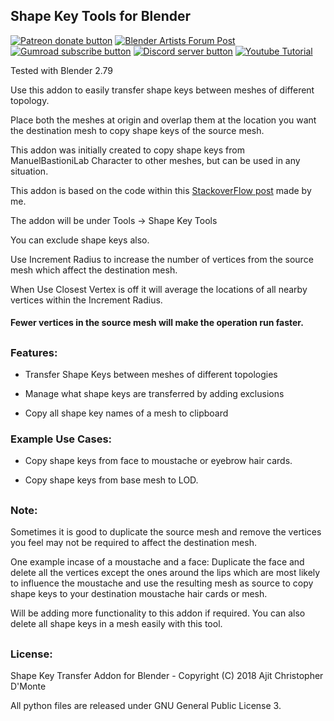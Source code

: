 ## Shape Key Tools for Blender
<!-- BADGES/ -->
<span class="badge-patreon"><a href="https://www.patreon.com/studiostry" title="Donate to this project using Patreon"><img src="https://img.shields.io/badge/Patreon-donate-orange.svg?logo=patreon&longCache=true&style=popout-square" alt="Patreon donate button" /></a></span>
<span class="badge-blenderartists"><a href="https://blenderartists.org/t/free-shape-key-transfer-addon" title="Link to Blender Artists forum post"><img src="https://img.shields.io/badge/Blender-Artists-orange.svg?logo=blender&longCache=true&style=popout-square" alt="Blender Artists Forum Post" /></a></span>
<span class="badge-gumroad"><a href="https://gumroad.com/l/NpNid" title="Subscribe to support development"><img src="https://img.shields.io/badge/Gumroad-Subscribe-darkgreen.svg?logo=gumroad&longCache=true&style=popout-square" alt="Gumroad subscribe button" /></a></span>
<span class="badge-discord"><a href="https://discord.gg/CmgdEvw" title="Join on discord"><img src="https://img.shields.io/badge/Discord-Join-768ADC.svg?logo=discord&longCache=true&style=popout-square" alt="Discord server button" /></a></span>
<span class="badge-youtube"><a href="https://www.youtube.com/watch?v=-zBlaedkkVs" title="Watch Tutorial on Youtube"><img src="https://img.shields.io/badge/Tutorial-Video-F40000.svg?logo=youtube&longCache=true&style=popout-square" alt="Youtube Tutorial" /></a></span>

Tested with Blender 2.79

Use this addon to easily transfer shape keys between meshes of different topology.

Place both the meshes at origin and overlap them at the location you want the destination mesh to copy shape keys of the source mesh.

This addon was initially created to copy shape keys from ManuelBastioniLab Character to other meshes, but can be used in any situation.

This addon is based on the code within this [StackoverFlow post](https://blender.stackexchange.com/questions/119836/scripting-transferring-shape-keys-between-different-meshes/119867#119867) made by me.

The addon will be under Tools -> Shape Key Tools

You can exclude shape keys also.

Use Increment Radius to increase the number of vertices from the source mesh which affect the destination mesh.

When Use Closest Vertex is off it will average the locations of all nearby vertices within the Increment Radius.

#### Fewer vertices in the source mesh will make the operation run faster.

##

### Features:

- Transfer Shape Keys between meshes of different topologies

- Manage what shape keys are transferred by adding exclusions

- Copy all shape key names of a mesh to clipboard

### Example Use Cases:

- Copy shape keys from face to moustache or eyebrow hair cards.

- Copy shape keys from base mesh to LOD.

##

### Note:
Sometimes it is good to duplicate the source mesh and remove the vertices you feel may not be required to affect the destination mesh. 

One example incase of a moustache and a face: Duplicate the face and delete all the vertices except the ones around the lips which are most likely to influence the moustache and use the resulting mesh as source to copy shape keys to your destination moustache hair cards or mesh.

Will be adding more functionality to this addon if required. You can also delete all shape keys in a mesh easily with this tool.

##

### License:

Shape Key Transfer Addon for Blender - Copyright (C) 2018 Ajit Christopher D'Monte

All python files are released under GNU General Public License 3.
